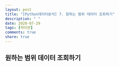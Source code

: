 ```yaml
---
layout: post
title: "[Python데이터분석] 7. 원하는 범위 데이터 조회하기"
description: " "
date: 2020-07-29
tags: [파이썬]
comments: true
share: true
---
```


## 원하는 범위 데이터 조회하기
